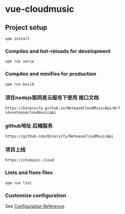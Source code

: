 # vue-cloudmusic

## Project setup
```
npm install
```

### Compiles and hot-reloads for development
```
npm run serve
```

### Compiles and minifies for production
```
npm run build
```

### 须在nodejs版网易云服务下使用 接口文档
```
https://binaryify.github.io/NeteaseCloudMusicApi/#/?id=neteasecloudmusicapi
```

### github地址 后端服务
```
https://github.com/Binaryify/NeteaseCloudMusicApi
```

### 项目上线
```
https://chcmusic.cloud
```

### Lints and fixes files
```
npm run lint
```

### Customize configuration
See [Configuration Reference](https://cli.vuejs.org/config/).

